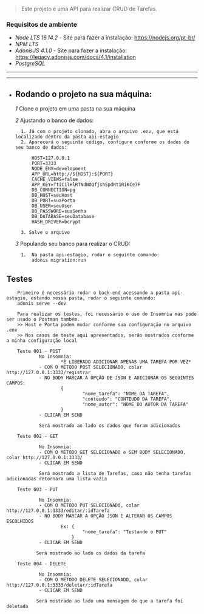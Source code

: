 > Este projeto é uma API para realizar CRUD de Tarefas.

### Requisitos de ambiente
- *Node LTS 16.14.2* - Site para fazer a instalação: https://nodejs.org/pt-br/
- *NPM LTS*
- *AdonisJS 4.1.0* - Site para fazer a instalação: https://legacy.adonisjs.com/docs/4.1/installation
- *PostgreSQL*

---
---

- ## Rodando o projeto na sua máquina:

    *1* Clone o projeto em uma pasta na sua máquina
    
    *2* Ajustando o banco de dados:

        1. Já com o projeto clonado, abra o arquivo .env, que está localizado dentro da pasta api-estagio
        2. Aparecerá o seguinte código, configure conforme os dados do seu banco de dados:

            HOST=127.0.0.1
            PORT=3333
            NODE_ENV=development
            APP_URL=http://${HOST}:${PORT}
            CACHE_VIEWS=false
            APP_KEY=TtiCilHlRTNdNOQfjshSpdRt1RiKCe7F
            DB_CONNECTION=pg
            DB_HOST=seuHost
            DB_PORT=suaPorta
            DB_USER=seuUser
            DB_PASSWORD=suaSenha
            DB_DATABASE=seuDatabase
            HASH_DRIVER=bcrypt

        3. Salve o arquivo

    *3* Populando seu banco para realizar o CRUD:
    
        1.  Na pasta api-estagio, rodar o seguinte comando:
            adonis migration:run

## Testes
        
        Primeiro é necessário rodar o back-end acessando a pasta api-estagio, estando nessa pasta, rodar o seguinte comando:
        adonis serve --dev

        Para realizar os testes, foi necessário o uso do Insomnia mas pode ser usado o Postman também.
        >> Host e Porta podem mudar conforme sua configuração no arquivo .env
        >> Nos casos de teste aqui apresentados, serão mostrados conforme a minha configuração local
        
        Teste 001 - POST
                No Insomnia:
                        *É LIBERADO ADICIONAR APENAS UMA TAREFA POR VEZ*
                - COM O MÉTODO POST SELECIONADO, colar http://127.0.0.1:3333/registrar
                - NO BODY MARCAR A OPÇÃO DE JSON E ADICIONAR OS SEGUINTES CAMPOS:
                        {
                                "nome_tarefa": "NOME DA TAREFA",
                                "conteudo": "CONTEUDO DA TAREFA", 
                                "nome_autor": "NOME DO AUTOR DA TAREFA"
                        }
                - CLICAR EM SEND
                
                Será mostrado ao lado os dados que foram adicionados
                
        Teste 002 - GET
        
                No Insomnia:
                - COM O MÉTODO GET SELECIONADO e SEM BODY SELECIONADO, colar http://127.0.0.1:3333/ 
                - CLICAR EM SEND
                
                Será mostrado a lista de Tarefas, caso não tenha tarefas adicionadas retornara uma lista vazia
                
        Teste 003 - PUT
        
                No Insomnia:
                - COM O MÉTODO PUT SELECIONADO, colar http://127.0.0.1:3333/editar/:idTarefa
                - NO BODY MARCAR A OPÇÃO JSON E ALTERAR OS CAMPOS ESCOLHIDOS
                        Ex: { 
                                "nome_tarefa": "Testando o PUT"
                            }
                - CLICAR EM SEND
                
               Será mostrado ao lado os dados da tarefa
               
        Teste 004 - DELETE
        
                No Insomnia:
                - COM O MÉTODO DELETE SELECIONADO, colar http://127.0.0.1:3333/deletar/:idTarefa
                - CLICAR EM SEND
                
               Será mostrado ao lado uma mensagem de que a tarefa foi deletada
               
